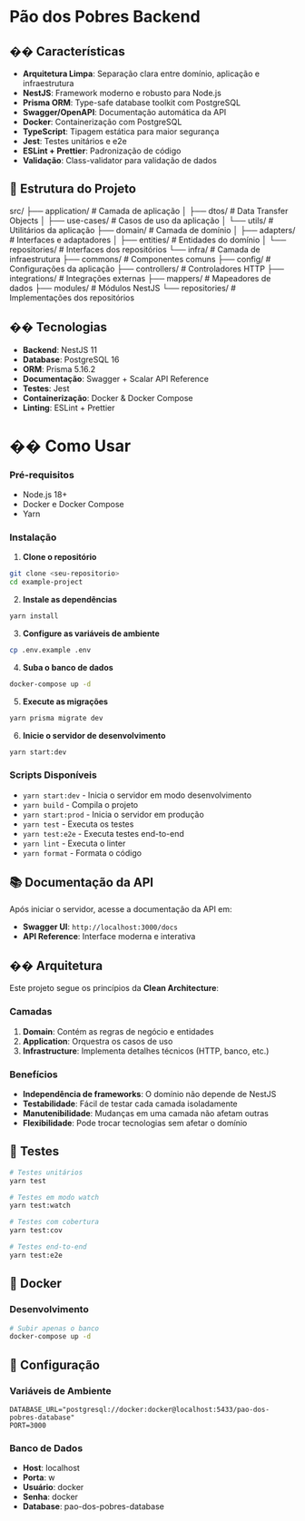 # Pão dos Pobres Backend

## �� Características

- **Arquitetura Limpa**: Separação clara entre domínio, aplicação e infraestrutura
- **NestJS**: Framework moderno e robusto para Node.js
- **Prisma ORM**: Type-safe database toolkit com PostgreSQL
- **Swagger/OpenAPI**: Documentação automática da API
- **Docker**: Containerização com PostgreSQL
- **TypeScript**: Tipagem estática para maior segurança
- **Jest**: Testes unitários e e2e
- **ESLint + Prettier**: Padronização de código
- **Validação**: Class-validator para validação de dados

## 📁 Estrutura do Projeto

src/
├── application/ # Camada de aplicação
│ ├── dtos/ # Data Transfer Objects
│ ├── use-cases/ # Casos de uso da aplicação
│ └── utils/ # Utilitários da aplicação
├── domain/ # Camada de domínio
│ ├── adapters/ # Interfaces e adaptadores
│ ├── entities/ # Entidades do domínio
│ └── repositories/ # Interfaces dos repositórios
└── infra/ # Camada de infraestrutura
├── commons/ # Componentes comuns
├── config/ # Configurações da aplicação
├── controllers/ # Controladores HTTP
├── integrations/ # Integrações externas
├── mappers/ # Mapeadores de dados
├── modules/ # Módulos NestJS
└── repositories/ # Implementações dos repositórios

## ��️ Tecnologias

- **Backend**: NestJS 11
- **Database**: PostgreSQL 16
- **ORM**: Prisma 5.16.2
- **Documentação**: Swagger + Scalar API Reference
- **Testes**: Jest
- **Containerização**: Docker & Docker Compose
- **Linting**: ESLint + Prettier

# �� Como Usar

### Pré-requisitos

- Node.js 18+
- Docker e Docker Compose
- Yarn

### Instalação

1. **Clone o repositório**

```bash
git clone <seu-repositorio>
cd example-project
```

2. **Instale as dependências**

```bash
yarn install
```

3. **Configure as variáveis de ambiente**

```bash
cp .env.example .env
```

4. **Suba o banco de dados**

```bash
docker-compose up -d
```

5. **Execute as migrações**

```bash
yarn prisma migrate dev
```

6. **Inicie o servidor de desenvolvimento**

```bash
yarn start:dev
```

### Scripts Disponíveis

- `yarn start:dev` - Inicia o servidor em modo desenvolvimento
- `yarn build` - Compila o projeto
- `yarn start:prod` - Inicia o servidor em produção
- `yarn test` - Executa os testes
- `yarn test:e2e` - Executa testes end-to-end
- `yarn lint` - Executa o linter
- `yarn format` - Formata o código

## 📚 Documentação da API

Após iniciar o servidor, acesse a documentação da API em:

- **Swagger UI**: `http://localhost:3000/docs`
- **API Reference**: Interface moderna e interativa

## ��️ Arquitetura

Este projeto segue os princípios da **Clean Architecture**:

### Camadas

1. **Domain**: Contém as regras de negócio e entidades
2. **Application**: Orquestra os casos de uso
3. **Infrastructure**: Implementa detalhes técnicos (HTTP, banco, etc.)

### Benefícios

- **Independência de frameworks**: O domínio não depende de NestJS
- **Testabilidade**: Fácil de testar cada camada isoladamente
- **Manutenibilidade**: Mudanças em uma camada não afetam outras
- **Flexibilidade**: Pode trocar tecnologias sem afetar o domínio

## 🧪 Testes

```bash
# Testes unitários
yarn test

# Testes em modo watch
yarn test:watch

# Testes com cobertura
yarn test:cov

# Testes end-to-end
yarn test:e2e
```

## 🐳 Docker

### Desenvolvimento

```bash
# Subir apenas o banco
docker-compose up -d

```

## 🔧 Configuração

### Variáveis de Ambiente

```env
DATABASE_URL="postgresql://docker:docker@localhost:5433/pao-dos-pobres-database"
PORT=3000
```

### Banco de Dados

- **Host**: localhost
- **Porta**: w
- **Usuário**: docker
- **Senha**: docker
- **Database**: pao-dos-pobres-database

